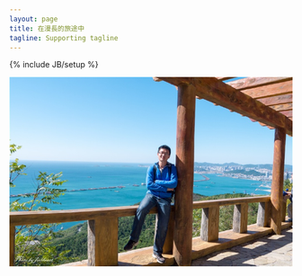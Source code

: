```yaml
---
layout: page
title: 在漫長的旅途中
tagline: Supporting tagline
---
```

{% include JB/setup %}

![東野](images/fieldeast.jpg)